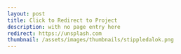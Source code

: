 ```yaml
---
layout: post
title: Click to Redirect to Project
description: with no page entry here
redirect: https://unsplash.com
thumbnail: /assets/images/thumbnails/stippledalok.png
---
```

